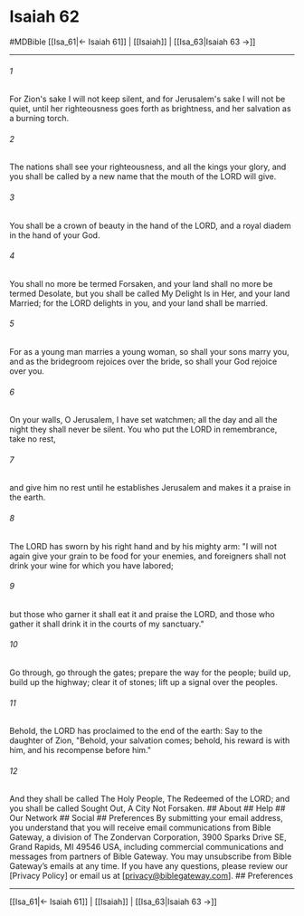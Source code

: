 # Isaiah 62
#MDBible
[[Isa_61|← Isaiah 61]] | [[Isaiah]] | [[Isa_63|Isaiah 63 →]]

***


###### 1 
For Zion's sake I will not keep silent, and for Jerusalem's sake I will not be quiet, until her righteousness goes forth as brightness, and her salvation as a burning torch. 

###### 2 
The nations shall see your righteousness, and all the kings your glory, and you shall be called by a new name that the mouth of the LORD will give. 

###### 3 
You shall be a crown of beauty in the hand of the LORD, and a royal diadem in the hand of your God. 

###### 4 
You shall no more be termed Forsaken, and your land shall no more be termed Desolate, but you shall be called My Delight Is in Her, and your land Married; for the LORD delights in you, and your land shall be married. 

###### 5 
For as a young man marries a young woman, so shall your sons marry you, and as the bridegroom rejoices over the bride, so shall your God rejoice over you. 

###### 6 
On your walls, O Jerusalem, I have set watchmen; all the day and all the night they shall never be silent. You who put the LORD in remembrance, take no rest, 

###### 7 
and give him no rest until he establishes Jerusalem and makes it a praise in the earth. 

###### 8 
The LORD has sworn by his right hand and by his mighty arm: "I will not again give your grain to be food for your enemies, and foreigners shall not drink your wine for which you have labored; 

###### 9 
but those who garner it shall eat it and praise the LORD, and those who gather it shall drink it in the courts of my sanctuary." 

###### 10 
Go through, go through the gates; prepare the way for the people; build up, build up the highway; clear it of stones; lift up a signal over the peoples. 

###### 11 
Behold, the LORD has proclaimed to the end of the earth: Say to the daughter of Zion, "Behold, your salvation comes; behold, his reward is with him, and his recompense before him." 

###### 12 
And they shall be called The Holy People, The Redeemed of the LORD; and you shall be called Sought Out, A City Not Forsaken. ## About ## Help ## Our Network ## Social ## Preferences By submitting your email address, you understand that you will receive email communications from Bible Gateway, a division of The Zondervan Corporation, 3900 Sparks Drive SE, Grand Rapids, MI 49546 USA, including commercial communications and messages from partners of Bible Gateway. You may unsubscribe from Bible Gateway&rsquo;s emails at any time. If you have any questions, please review our [Privacy Policy] or email us at [privacy@biblegateway.com]. ## Preferences

***

[[Isa_61|← Isaiah 61]] | [[Isaiah]] | [[Isa_63|Isaiah 63 →]]
